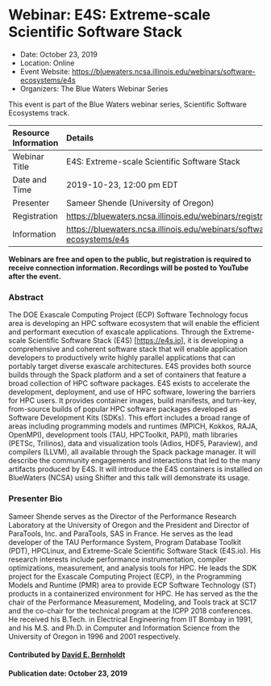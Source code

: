 # Webinar: E4S: Extreme-scale Scientific Software Stack

- Date: October 23, 2019
- Location: Online
- Event Website: https://bluewaters.ncsa.illinois.edu/webinars/software-ecosystems/e4s
- Organizers: The Blue Waters Webinar Series
			   
This event is part of the Blue Waters webinar series, Scientific Software Ecosystems track.

Resource Information | Details
:--- | :---			   
Webinar Title | E4S: Extreme-scale Scientific Software Stack
Date and Time | 2019-10-23, 12:00 pm EDT
Presenter | Sameer Shende (University of Oregon)
Registration | 	<https://bluewaters.ncsa.illinois.edu/webinars/registration/mailchimp>
Information | <https://bluewaters.ncsa.illinois.edu/webinars/software-ecosystems/e4s>

**Webinars are free and open to the public, but registration is required to receive connection information. Recordings will be posted to YouTube after the event.**

### Abstract
The DOE Exascale Computing Project (ECP) Software Technology focus area is developing an HPC software ecosystem that will enable the efficient and performant execution of exascale applications. Through the Extreme-scale Scientific Software Stack (E4S) [https://e4s.io], it is developing a comprehensive and coherent software stack that will enable application developers to productively write highly parallel applications that can portably target diverse exascale architectures. E4S provides both source builds through the Spack platform and a set of containers that feature a broad collection of HPC software packages. E4S exists to accelerate the development, deployment, and use of HPC software, lowering the barriers for HPC users. It provides container images, build manifests, and turn-key, from-source builds of popular HPC software packages developed as Software Development Kits (SDKs). This effort includes a broad range of areas including programming models and runtimes (MPICH, Kokkos, RAJA, OpenMPI), development tools (TAU, HPCToolkit, PAPI), math libraries (PETSc, Trilinos), data and visualization tools (Adios, HDF5, Paraview), and compilers (LLVM), all available through the Spack package manager. It will describe the community engagements and interactions that led to the many artifacts produced by E4S. It will introduce the E4S containers is installed on BlueWaters (NCSA) using Shifter and this talk will demonstrate its usage.

### Presenter Bio
Sameer Shende serves as the Director of the Performance Research Laboratory at the University of Oregon and the President and Director of ParaTools, Inc. and ParaTools, SAS in France. He serves as the lead developer of the TAU Performance System, Program Database Toolkit (PDT), HPCLinux, and Extreme-Scale Scientific Software Stack (E4S.io). His research interests include performance instrumentation, compiler optimizations, measurement, and analysis tools for HPC. He leads the SDK project for the Exascale Computing Project (ECP), in the Programming Models and Runtime (PMR) area to provide ECP Software Technology (ST) products in a containerized environment for HPC. He has served as the the chair of the Performance Measurement, Modeling, and Tools track at SC17 and the co-chair for the technical program at the ICPP 2018 conferences. He received his B.Tech. in Electrical Engineering from IIT Bombay in 1991, and his M.S. and Ph.D. in Computer and Information Science from the University of Oregon in 1996 and 2001 respectively.

#### Contributed by [David E. Bernholdt](https://github.com/bernhold "David E. Bernholdt GitHub profile")

#### Publication date: October 23, 2019 

<!---
Publish: yes
RSS update: 2019-10-13
Categories: development
Topics: release and deployment
Level: 2
Prerequisites: default
Aggregate: none
--->
